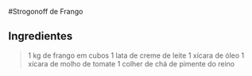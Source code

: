 #Strogonoff de Frango
## Ingredientes
> 1 kg de frango em cubos
1 lata de creme de leite
1 xícara de óleo
1 xícara de molho de tomate
1 colher de chá de pimente do reino
